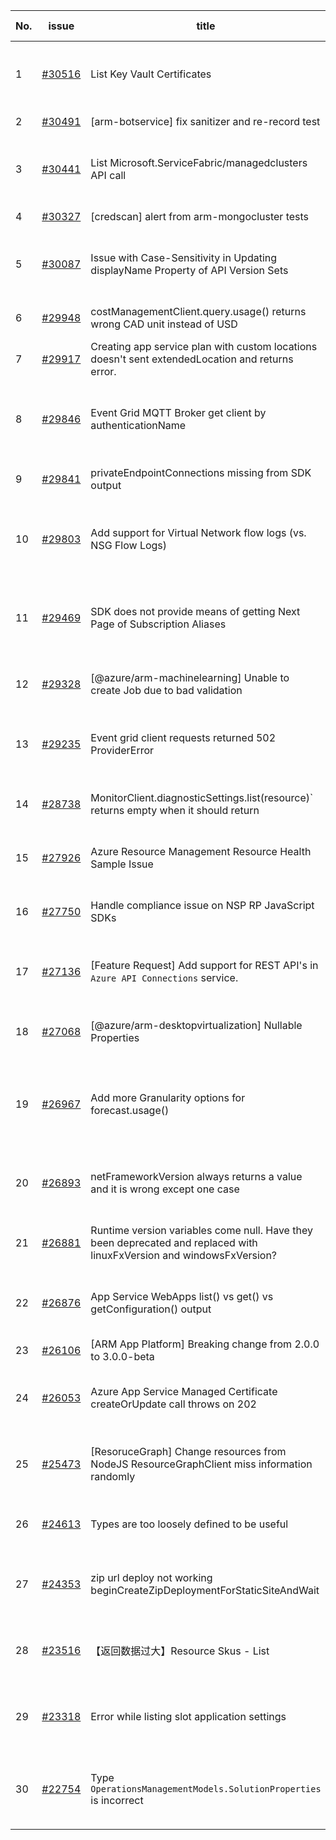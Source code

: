| No. | issue | title | labels | assignees | bot advice | created date |
| ------ | ------ | ------ | ------ | ------ | ------ | :-----: |
|1|[#30516](https://github.com/Azure/azure-sdk-for-js/issues/30516)|List Key Vault Certificates|question, customer-reported, Mgmt, KeyVault, Service Attention, needs-team-attention|MaryGao, kazrael2119|new comment|2024-07-24|
|2|[#30491](https://github.com/Azure/azure-sdk-for-js/issues/30491)|[arm-botservice] fix sanitizer and re-record test|Mgmt, Bot Service|MaryGao, kazrael2119||2024-07-22|
|3|[#30441](https://github.com/Azure/azure-sdk-for-js/issues/30441)|List Microsoft.ServiceFabric/managedclusters API call|question, customer-reported, Mgmt, Service Attention, Service Fabric, needs-team-attention|qiaozha, kazrael2119|new comment|2024-07-17|
|4|[#30327](https://github.com/Azure/azure-sdk-for-js/issues/30327)|[credscan] alert from arm-mongocluster tests|Mgmt|qiaozha, kazrael2119||2024-07-08|
|5|[#30087](https://github.com/Azure/azure-sdk-for-js/issues/30087)|Issue with Case-Sensitivity in Updating displayName Property of API Version Sets|question, customer-reported, Mgmt, Service Attention, API Management, needs-team-attention|qiaozha, kazrael2119||2024-06-18|
|6|[#29948](https://github.com/Azure/azure-sdk-for-js/issues/29948)|costManagementClient.query.usage() returns wrong CAD unit instead of USD|question, customer-reported, Mgmt, needs-team-attention|qiaozha, kazrael2119|new comment|2024-06-07|
|7|[#29917](https://github.com/Azure/azure-sdk-for-js/issues/29917)|Creating app service plan with custom locations doesn't sent extendedLocation and returns error.|question, customer-reported, Mgmt, needs-team-attention|qiaozha, kazrael2119|new comment|2024-06-05|
|8|[#29846](https://github.com/Azure/azure-sdk-for-js/issues/29846)|Event Grid MQTT Broker get client by authenticationName|question, customer-reported, Mgmt, Service Attention, feature-request, Event Grid, needs-team-attention|qiaozha, kazrael2119||2024-05-29|
|9|[#29841](https://github.com/Azure/azure-sdk-for-js/issues/29841)|privateEndpointConnections missing from SDK output|question, customer-reported, Mgmt, needs-team-attention|qiaozha, kazrael2119||2024-05-29|
|10|[#29803](https://github.com/Azure/azure-sdk-for-js/issues/29803)|Add support for Virtual Network flow logs (vs. NSG Flow Logs)|question, customer-reported, Mgmt, Service Attention, Network - Network Watcher, needs-team-attention|qiaozha, kazrael2119|new comment|2024-05-24|
|11|[#29469](https://github.com/Azure/azure-sdk-for-js/issues/29469)|SDK does not provide means of getting Next Page of Subscription Aliases|question, customer-reported, Mgmt, Service Attention, Subscription, needs-team-attention, no-recent-activity|qiaozha, kazrael2119||2024-04-26|
|12|[#29328](https://github.com/Azure/azure-sdk-for-js/issues/29328)|[@azure/arm-machinelearning] Unable to create Job due to bad validation|question, customer-reported, Mgmt, Machine Learning, needs-team-attention|qiaozha, kazrael2119|new comment|2024-04-16|
|13|[#29235](https://github.com/Azure/azure-sdk-for-js/issues/29235)|Event grid client requests returned 502 ProviderError|question, customer-reported, Mgmt, Service Attention, Event Grid, needs-team-attention|qiaozha, kazrael2119||2024-04-09|
|14|[#28738](https://github.com/Azure/azure-sdk-for-js/issues/28738)|MonitorClient.diagnosticSettings.list(resource)` returns empty when it should return|question, customer-reported, Mgmt, Monitor, needs-team-attention|josefree, qiaozha, kazrael2119||2024-03-01|
|15|[#27926](https://github.com/Azure/azure-sdk-for-js/issues/27926)|Azure Resource Management Resource Health Sample Issue|Mgmt, Service Attention, ARM, Resource Health, test-manual-pass|MaryGao, kazrael2119|new comment|2023-11-29|
|16|[#27750](https://github.com/Azure/azure-sdk-for-js/issues/27750)|Handle compliance issue on NSP RP JavaScript SDKs|question, customer-reported, Mgmt, Event Hubs, needs-team-attention|qiaozha, kazrael2119|new comment|2023-11-10|
|17|[#27136](https://github.com/Azure/azure-sdk-for-js/issues/27136)|[Feature Request] Add support for REST API's in `Azure API Connections` service.|question, customer-reported, Mgmt, App Services, Service Attention, Logic App, needs-team-attention|MaryGao, kazrael2119||2023-09-15|
|18|[#27068](https://github.com/Azure/azure-sdk-for-js/issues/27068)|[@azure/arm-desktopvirtualization] Nullable Properties|question, customer-reported, Mgmt, Service Attention, ARM, needs-team-attention|qiaozha, kazrael2119|new comment|2023-09-11|
|19|[#26967](https://github.com/Azure/azure-sdk-for-js/issues/26967)|Add more Granularity options for forecast.usage()|question, customer-reported, Mgmt, Service Attention, feature-request, needs-team-attention, Cost Management - UsageDetailsAndExport|qiaozha||2023-08-29|
|20|[#26893](https://github.com/Azure/azure-sdk-for-js/issues/26893)|netFrameworkVersion always returns a value and it is wrong except one case|question, customer-reported, Mgmt, App Services, Service Attention, needs-team-attention|qiaozha, kazrael2119||2023-08-22|
|21|[#26881](https://github.com/Azure/azure-sdk-for-js/issues/26881)|Runtime version variables come null. Have they been deprecated and replaced with linuxFxVersion and windowsFxVersion?|question, customer-reported, Mgmt, App Services, needs-team-attention|qiaozha|new comment|2023-08-21|
|22|[#26876](https://github.com/Azure/azure-sdk-for-js/issues/26876)|App Service WebApps list() vs get() vs getConfiguration() output|question, customer-reported, Mgmt, App Services, Service Attention, needs-team-attention|qiaozha|new comment|2023-08-19|
|23|[#26106](https://github.com/Azure/azure-sdk-for-js/issues/26106)|[ARM App Platform] Breaking change from 2.0.0 to 3.0.0-beta|Mgmt, ARM - Managed Applications|MaryGao, kazrael2119||2023-06-06|
|24|[#26053](https://github.com/Azure/azure-sdk-for-js/issues/26053)|Azure App Service Managed Certificate createOrUpdate call throws on 202|question, customer-reported, Mgmt, App Services, Service Attention, needs-team-attention|qiaozha, kazrael2119|new comment|2023-05-31|
|25|[#25473](https://github.com/Azure/azure-sdk-for-js/issues/25473)|[ResoruceGraph] Change resources from NodeJS ResourceGraphClient miss information randomly|question, customer-reported, Mgmt, Service Attention, Resource Graph, needs-team-attention|qiaozha|new comment|2023-04-06|
|26|[#24613](https://github.com/Azure/azure-sdk-for-js/issues/24613)|Types are too loosely defined to be useful|customer-reported, Mgmt, feature-request, needs-team-attention, SecurityInsights|qiaozha||2023-01-30|
|27|[#24353](https://github.com/Azure/azure-sdk-for-js/issues/24353)|zip url deploy not working beginCreateZipDeploymentForStaticSiteAndWait|bug, customer-reported, Mgmt, App Services, Service Attention, needs-team-attention|qiaozha||2023-01-03|
|28|[#23516](https://github.com/Azure/azure-sdk-for-js/issues/23516)|【返回数据过大】Resource Skus - List|customer-reported, Mgmt, Service Attention, feature-request, ARM - Core, needs-team-attention|qiaozha|new comment|2022-10-14|
|29|[#23318](https://github.com/Azure/azure-sdk-for-js/issues/23318)|Error while listing slot application settings  |bug, customer-reported, Mgmt, App Services, Service Attention, needs-team-attention|qiaozha|new comment|2022-09-26|
|30|[#22754](https://github.com/Azure/azure-sdk-for-js/issues/22754)|Type `OperationsManagementModels.SolutionProperties` is incorrect|bug, customer-reported, Mgmt, Service Attention, Operations Management, needs-team-attention|xboxeer, qiaozha||2022-07-29|
